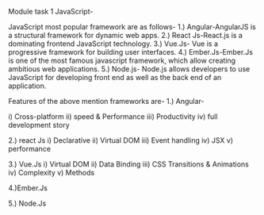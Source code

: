 Module task 1 JavaScript-

JavaScript most popular framework are as follows- 
1.) Angular-AngularJS is a structural framework for dynamic web apps.
2.) React Js-React.js is a dominating frontend JavaScript technology.
3.) Vue.Js- Vue is a progressive framework for building user interfaces. 
4.) Ember.Js-Ember.Js is one of the most famous javascript framework, which allow creating ambitious web applications.
5.) Node.js- Node.js allows developers to use JavaScript for developing front end as well as the back end of an application.

Features of the above mention frameworks are-
1.) Angular-

i) Cross-platform
ii) speed & Performance
iii) Productivity
iv) full development story

2.) react Js
i) Declarative
ii) Virtual DOM
iii) Event handling
iv) JSX
v) performance

3.) Vue.Js
i) Virtual DOM
ii) Data Binding 
iii) CSS Transitions & Animations
iv) Complexity
v) Methods

4.)Ember.Js

5.) Node.Js